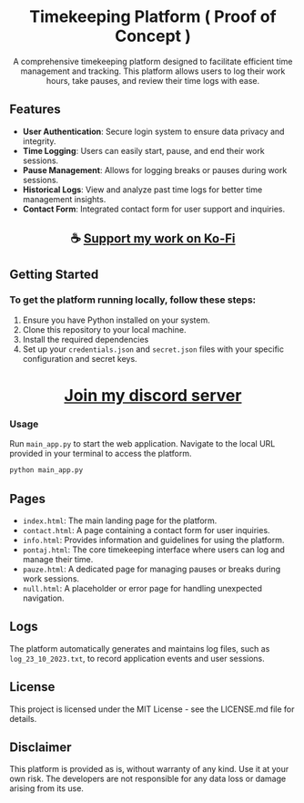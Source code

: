 <div align="center">

# Timekeeping Platform ( Proof of Concept )

A comprehensive timekeeping platform designed to facilitate efficient time management and tracking. This platform allows users to log their work hours, take pauses, and review their time logs with ease.

</div>

## Features

- **User Authentication**: Secure login system to ensure data privacy and integrity.
- **Time Logging**: Users can easily start, pause, and end their work sessions.
- **Pause Management**: Allows for logging breaks or pauses during work sessions.
- **Historical Logs**: View and analyze past time logs for better time management insights.
- **Contact Form**: Integrated contact form for user support and inquiries.

<div align="center">

## ☕ [Support my work on Ko-Fi](https://ko-fi.com/thatsinewave)

</div>

## Getting Started

### To get the platform running locally, follow these steps:

1. Ensure you have Python installed on your system.
2. Clone this repository to your local machine.
3. Install the required dependencies
4. Set up your `credentials.json` and `secret.json` files with your specific configuration and secret keys.

<div align="center">

# [Join my discord server](https://discord.gg/2nHHHBWNDw)

</div>

### Usage

Run `main_app.py` to start the web application. Navigate to the local URL provided in your terminal to access the platform.

```bash
python main_app.py
```

## Pages
- `index.html`: The main landing page for the platform.
- `contact.html`: A page containing a contact form for user inquiries.
- `info.html`: Provides information and guidelines for using the platform.
- `pontaj.html`: The core timekeeping interface where users can log and manage their time.
- `pauze.html`: A dedicated page for managing pauses or breaks during work sessions.
- `null.html`: A placeholder or error page for handling unexpected navigation.

## Logs
The platform automatically generates and maintains log files, such as `log_23_10_2023.txt`, to record application events and user sessions.

## License
This project is licensed under the MIT License - see the LICENSE.md file for details.

## Disclaimer
This platform is provided as is, without warranty of any kind. Use it at your own risk. The developers are not responsible for any data loss or damage arising from its use.
